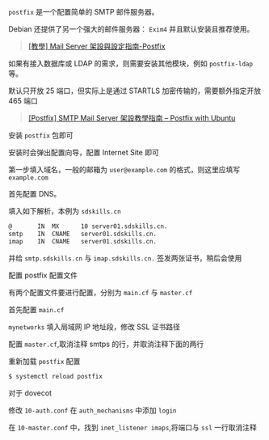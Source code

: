 `postfix` 是一个配置简单的 SMTP 邮件服务器。

Debian 还提供了另一个强大的邮件服务器： `Exim4` 并且默认安装且推荐使用。

> [[教學] Mail Server 架設與設定指南-Postfix](https://xenby.com/b/260-%E6%95%99%E5%AD%B8-mail-server-%E6%9E%B6%E8%A8%AD%E8%88%87%E8%A8%AD%E5%AE%9A%E6%8C%87%E5%8D%97-postfix)

如果有接入数据库或 LDAP 的需求，则需要安装其他模块，例如 `postfix-ldap` 等。

默认只开放 25 端口，但实际上是通过 STARTLS 加密传输的，需要额外指定开放 465 端口

> [[Postfix] SMTP Mail Server 架設教學指南 – Postfix with Ubuntu](https://code.yidas.com/mail-server-postfix-with-ubuntu/)

安装 `postfix` 包即可

安装时会弹出配置向导，配置 Internet Site 即可

第一步填入域名，一般的邮箱为 `user@example.com` 的格式，则这里应填写 `example.com`

首先配置 DNS。

填入如下解析，本例为 `sdskills.cn`

```sh
@       IN  MX      10 server01.sdskills.cn.
smtp    IN  CNAME   server01.sdskills.cn.
imap    IN  CNAME   server01.sdskills.cn.
```

并给 `smtp.sdskills.cn` 与 `imap.sdskills.cn.` 签发两张证书，稍后会使用

配置 postfix 配置文件

有两个配置文件要进行配置，分别为 `main.cf` 与 `master.cf`

首先配置 `main.cf`

`mynetworks` 填入局域网 IP 地址段，修改 SSL 证书路径

配置 `master.cf`,取消注释 smtps 的行，并取消注释下面的两行

重新加载 `postfix` 配置

```sh
$ systemctl reload postfix
```

对于 dovecot

修改 `10-auth.conf` 在 `auth_mechanisms` 中添加 `login`

在 `10-master.conf` 中，找到 `inet_listener imaps`,将端口与 `ssl` 一行取消注释

